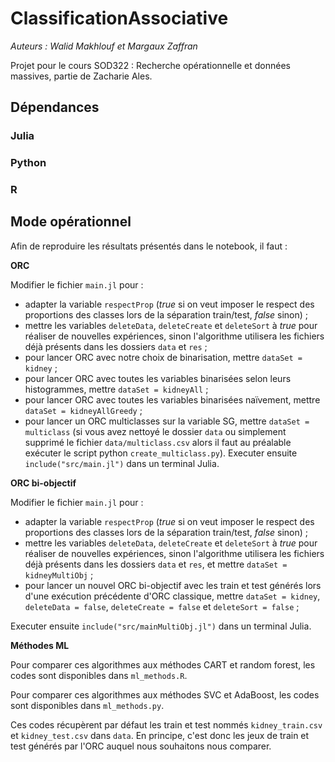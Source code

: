 # ClassificationAssociative

_Auteurs : Walid Makhlouf et Margaux Zaffran_

Projet pour le cours SOD322 : Recherche opérationnelle et données massives, partie de Zacharie Ales.

## Dépendances

### Julia

### Python

### R

## Mode opérationnel

Afin de reproduire les  résultats présentés dans le notebook, il faut :

__ORC__

Modifier le fichier ```main.jl``` pour :
- adapter la variable ```respectProp``` (_true_ si on veut imposer le respect des proportions des classes lors de la séparation train/test, _false_ sinon) ;
- mettre les variables ```deleteData```, ```deleteCreate``` et ```deleteSort``` à _true_ pour réaliser de nouvelles expériences, sinon l'algorithme utilisera les fichiers déjà présents dans les dossiers ```data``` et ```res``` ;
- pour lancer ORC avec notre choix de binarisation, mettre ```dataSet = kidney``` ;
- pour lancer ORC avec toutes les variables binarisées selon leurs histogrammes, mettre ```dataSet = kidneyAll``` ;
- pour lancer ORC avec toutes les variables binarisées naïvement, mettre ```dataSet = kidneyAllGreedy``` ;
- pour lancer un ORC multiclasses sur la variable SG, mettre ```dataSet = multiclass``` (si vous avez nettoyé le dossier ```data``` ou simplement supprimé le fichier ```data/multiclass.csv``` alors il faut au préalable exécuter le script python ```create_multiclass.py```).
Executer ensuite ```include("src/main.jl")``` dans un terminal Julia.

__ORC bi-objectif__

Modifier le fichier ```main.jl``` pour :
- adapter la variable ```respectProp``` (_true_ si on veut imposer le respect des proportions des classes lors de la séparation train/test, _false_ sinon) ;
- mettre les variables ```deleteData```, ```deleteCreate``` et ```deleteSort``` à _true_ pour réaliser de nouvelles expériences, sinon l'algorithme utilisera les fichiers déjà présents dans les dossiers ```data``` et ```res```, et mettre ```dataSet = kidneyMultiObj``` ;
- pour lancer un nouvel ORC bi-objectif avec les train et test générés lors d'une exécution précédente d'ORC classique, mettre ```dataSet = kidney```, ```deleteData = false```, ```deleteCreate = false``` et ```deleteSort = false``` ;

Executer ensuite ```include("src/mainMultiObj.jl")``` dans un terminal Julia.

__Méthodes ML__

Pour comparer ces algorithmes aux méthodes CART et random forest, les codes sont disponibles dans ```ml_methods.R```.

Pour comparer ces algorithmes aux méthodes SVC et AdaBoost, les codes sont disponibles dans ```ml_methods.py```.

Ces codes récupèrent par défaut les train et test nommés ```kidney_train.csv``` et ```kidney_test.csv``` dans ```data```. En principe, c'est donc les jeux de train et test générés par l'ORC auquel nous souhaitons nous comparer.
